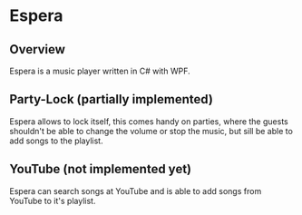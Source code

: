 Espera
======

Overview
--------
Espera is a music player written in C# with WPF.

Party-Lock (partially implemented)
----------
Espera allows to lock itself, this comes handy on parties, where the guests shouldn't be able to change the volume or stop the music, but sill be able to add songs to the playlist.

YouTube (not implemented yet)
-------
Espera can search songs at YouTube and is able to add songs from YouTube to it's playlist.